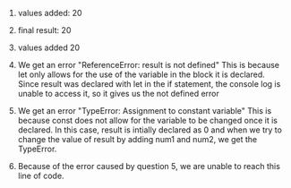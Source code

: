 1. values added: 20


2. final result: 20


3. values added 20


4. We get an error "ReferenceError: result is not defined" This is because let
   only allows for the use of the variable in the block it is declared. Since
   result was declared with let in the if statement, the console log is unable
   to access it, so it gives us the not defined error

5. We get an error "TypeError: Assignment to constant variable" This is because
   const does not allow for the variable to be changed once it is declared. In
   this case, result is intially declared as 0 and when we try to change the
   value of result by adding num1 and num2, we get the TypeError. 

6. Because of the error caused by question 5, we are unable to reach this line
   of code.

